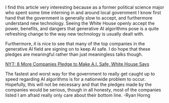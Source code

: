 <p>I find this article very interesting because as a former political science major who spent some time interning in and around local government I know first hand that the government is generally slow to accept, and furthermore understand new technology. Seeing the White House openly accept the power, benefits, and dangers that generative AI algorithms pose is a quite refreshing change to the way new technology is usually dealt with. 

<p>Furthermore, it is nice to see that many of the top companies in the generative AI field are signing on to keep AI safe. I do hope that these pledges are meaningful rather than just meaningless talks though. 

[NYT: 8 More Companies Pledge to Make A.I. Safe, White House Says](https://www.nytimes.com/2023/09/12/technology/white-house-ai-tech-pledge.html)

<p>The fastest and worst way for the government to really get caught up to speed regarding AI algorithms is for a nationwide problem to occur. Hopefully, this will not be necessary and that the pledges made by the companies would be serious, though in all honesty, most of the companies listed I am afraid really only care about their bottom line.
-Ryan Horng